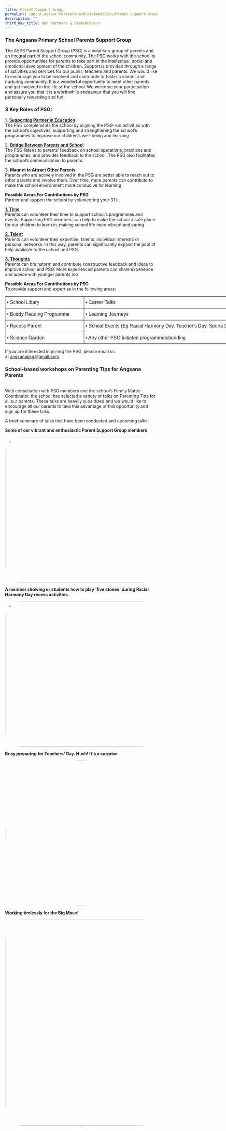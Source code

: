 ```yaml
---
title: Parent Support Group
permalink: /about-us/Our-Partners-and-Stakeholders/Parent-Support-Group/
description: ""
third_nav_title: Our Partners & Stakeholders
---
```

### The Angsana Primary School Parents Support Group

The ASPS Parent Support Group (PSG) is a voluntary group of parents and an integral part of the school community. The PSG works with the school to provide opportunities for parents to take part in the intellectual, social and emotional development of the children. Support is provided through a range of activities and services for our pupils, teachers and parents. We would like to encourage you to be involved and contribute to foster a vibrant and nurturing community. It is a wonderful opportunity to meet other parents and get involved in the life of the school. We welcome your participation and assure you that it is a worthwhile endeavour that you will find personally rewarding and fun!

### 3 Key Roles of PSG:


1.&nbsp;<u><b>Supporting Partner in Education</b></u>
<br>
The PSG complements the school by aligning the PSG-run activities with the school’s objectives, supporting and strengthening the school’s programmes to improve our children’s well-being and learning

  

2.&nbsp;<u><b>Bridge Between Parents and School</b></u>
<br>
The PSG listens to parents’ feedback on school operations, practices and programmes, and provides feedback to the school. The PSG also facilitates the school’s communication to parents.

  

3.&nbsp;<u><b>Magnet to Attract Other Parents</b></u>
<br>
Parents who are actively involved in the PSG are better able to reach out to other parents and involve them. Over time, more parents can contribute to make the school environment more conducive for learning

  

<b>Possible Areas For Contributions by PSG</b>
<br>
Partner and support the school by volunteering your 3Ts..

  

<u><b>1. Time</b></u>
<br>
Parents can volunteer their time to support school’s programmes and events. Supporting PSG members can help to make the school a safe place for our children to learn in, making school life more vibrant and caring

  

<u><b>2. Talent</b></u>
<br>
Parents can volunteer their expertise, talents, individual interests or personal networks. In this way, parents can significantly expand the pool of help available to the school and PSG.

  

<u><b>3. Thoughts</b></u>
<br>
Parents can brainstorm and contribute constructive feedback and ideas to improve school and PSG. More experienced parents can share experience and advice with younger parents too

  

<b>Possible Areas For Contributions by PSG</b>
<br>
To provide support and expertise in the following areas:

<style type="text/css">
.tg  {border-collapse:collapse;border-spacing:0;}
.tg td{border-color:black;border-style:solid;border-width:1px;font-family:Arial, sans-serif;font-size:14px;
  overflow:hidden;padding:10px 5px;word-break:normal;}
.tg th{border-color:black;border-style:solid;border-width:1px;font-family:Arial, sans-serif;font-size:14px;
  font-weight:normal;overflow:hidden;padding:10px 5px;word-break:normal;}
.tg .tg-5sko{background-color:#FFF;font-size:16px;text-align:left;vertical-align:top}
</style>
<table class="tg" style="undefined;table-layout: fixed; width: 822px">
<colgroup>
<col style="width: 261px">
<col style="width: 561px">
</colgroup>
<thead>
  <tr>
    <th class="tg-5sko">• School Libary</th>
    <th class="tg-5sko">• Career Talks</th>
  </tr>
</thead>
<tbody>
  <tr>
    <td class="tg-5sko">• Buddy Reading Programme</td>
    <td class="tg-5sko">• Learning Journeys</td>
  </tr>
  <tr>
    <td class="tg-5sko">• Recess Parent</td>
    <td class="tg-5sko">• School Events (Eg Racial Harmony Day, Teacher's Day, Sports Day)</td>
  </tr>
  <tr>
    <td class="tg-5sko">• Science Garden</td>
    <td class="tg-5sko">• Any other PSG initiated programmes/bonding</td>
  </tr>
</tbody>
</table>

If you are interested in joining the PSG, please email us at&nbsp;[angsanapsg@gmail.com](mailto:angsanapsg@gmail.com)


### School-based workshops on Parenting Tips for Angsana Parents
<br>
With consultation with PSG members and the school’s Family Matter Coordinator, the school has selected a variety of talks on Parenting Tips for all our parents. These talks are heavily subsidized and we would like to encourage all our parents to take this advantage of this opportunity and sign up for these talks.

  

A brief summary of talks that have been conducted and upcoming talks:

  

<b>Some of our vibrant and enthusiastic Parent Support Group members</b>
<br>

<img src="/images/psg_2023_1.jpeg" style="width:674px;height:480px; float: center;border-radius:10%;">

<b>A  member showing or students how to play 'five stones' during Racial Harmony Day recess activities</b>
<br>

<img src="/images/psg_2023_2.jpg" style="width:674px;height:480px; float: center;border-radius:10%;">

<b>Busy preparing for Teachers' Day. Hush! It's a surprise</b>
<br>

<img src="/images/psg_2023_3.jfif" style="width:674px;height:480px; float: center;border-radius:60%;">

<b>Working tirelessly for the Big Move!</b>

<img src="/images/psg_2023_4.jpg" style="width:674px;height:680px; float: center;border-radius:10%;">


<img src="/images/jpg_2023_5.png" style="width:674px;height:680px; float: center;border-radius:50%;">

<b>Bonding activity during PSG appreciation Day</b>
<br>
![psg_2023_6](/images/psg_2023_6.jfif)

![psg_2023_7](/images/psg_2023_7.jfif)
